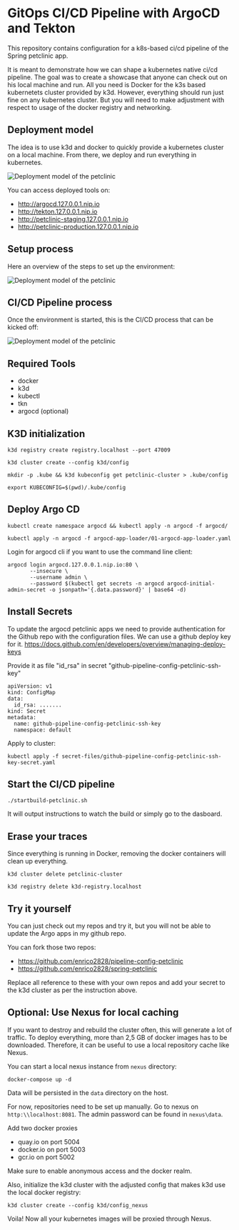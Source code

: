 # GitOps CI/CD Pipeline with ArgoCD and Tekton

This repository contains configuration for a k8s-based ci/cd pipeline of the Spring petclinic app.

It is meant to demonstrate how we can shape a kubernetes native ci/cd pipeline. The goal was to create a showcase
that anyone can check out on his local machine and run. All you need is Docker for the k3s based kubernetets cluster
provided by k3d. However, everything should run just fine on any kubernetes cluster. But you will need to make 
adjustment with respect to usage of the docker registry and networking. 

## Deployment model

The idea is to use k3d and docker to quickly provide a kubernetes cluster on a local machine. From there, we deploy
and run everything in kubernetes.

![Deployment model of the petclinic](https://github.com/enrico2828/pipeline-config-petclinic/raw/main/petclinic-pipeline-setup-deployment-model.png "Deployment model of the petclinic pipeline")

You can access deployed tools on:
* http://argocd.127.0.0.1.nip.io
* http://tekton.127.0.0.1.nip.io
* http://petclinic-staging.127.0.0.1.nip.io
* http://petclinic-production.127.0.0.1.nip.io


## Setup process

Here an overview of the steps to set up the environment:

![Deployment model of the petclinic](https://github.com/enrico2828/pipeline-config-petclinic/raw/main/petclinic-pipeline-setup-setup-process.png "Deployment model of the petclinic pipeline")


## CI/CD Pipeline process

Once the environment is started, this is the CI/CD process that can be kicked off:

![Deployment model of the petclinic](https://github.com/enrico2828/pipeline-config-petclinic/raw/main/petclinic-pipeline-setup-pipeline-process.png "Deployment model of the petclinic pipeline")


## Required Tools

* docker
* k3d
* kubectl 
* tkn
* argocd (optional)

## K3D initialization

`k3d registry create registry.localhost --port 47009`

`k3d cluster create --config k3d/config`

`mkdir -p .kube && k3d kubeconfig get petclinic-cluster > .kube/config`

`export KUBECONFIG=$(pwd)/.kube/config`

## Deploy Argo CD

`kubectl create namespace argocd && kubectl apply -n argocd -f argocd/`

`kubectl apply -n argocd -f argocd-app-loader/01-argocd-app-loader.yaml`

Login for argocd cli if you want to use the command line client:

```
argocd login argocd.127.0.0.1.nip.io:80 \
       --insecure \
       --username admin \
       --password $(kubectl get secrets -n argocd argocd-initial-admin-secret -o jsonpath='{.data.password}' | base64 -d)
```

## Install Secrets

To update the argocd petclinic apps we need to provide authentication for the Github repo with the configuration files. 
We can use a github deploy key for it. https://docs.github.com/en/developers/overview/managing-deploy-keys

Provide it as file "id_rsa" in secret "github-pipeline-config-petclinic-ssh-key"

```
apiVersion: v1
kind: ConfigMap
data:
  id_rsa: .......
kind: Secret
metadata:
  name: github-pipeline-config-petclinic-ssh-key
  namespace: default
```

Apply to cluster:

`kubectl apply -f secret-files/github-pipeline-config-petclinic-ssh-key-secret.yaml`

## Start the CI/CD pipeline

`./startbuild-petclinic.sh`

It will output instructions to watch the build or simply go to the dasboard.

## Erase your traces

Since everything is running in Docker, removing the docker containers will clean up everything.

`k3d cluster delete petclinic-cluster`

`k3d registry delete k3d-registry.localhost`

## Try it yourself

You can just check out my repos and try it, but you will not be able to update the Argo apps in my github repo. 

You can fork those two repos:
* https://github.com/enrico2828/pipeline-config-petclinic
* https://github.com/enrico2828/spring-petclinic

Replace all reference to these with your own repos and add your secret to the k3d cluster as per the instruction above.

## Optional: Use Nexus for local caching

If you want to destroy and rebuild the cluster often, this will generate a lot of traffic. To deploy everything,
more than 2,5 GB of docker images has to be downloaded. Therefore, it can be useful to use a local repository cache like
Nexus.

You can start a local nexus instance from `nexus` directory: 

`docker-compose up -d`

Data will be persisted in the `data` directory on the host. 

For now, repositories need to be set up manually. Go to nexus on `http:\\localhost:8081`. The admin password can be found
in `nexus\data`. 

Add two docker proxies
* quay.io on port 5004
* docker.io on port 5003
* gcr.io on port 5002

Make sure to enable anonymous access and the docker realm.

Also, initialize the k3d cluster with the adjusted config that makes k3d use the local docker registry:

`k3d cluster create --config k3d/config_nexus`

Voila! Now all your kubernetes images will be proxied through Nexus.
